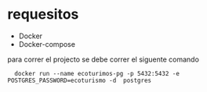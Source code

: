 # requesitos

- Docker
- Docker-compose

para correr el projecto se debe correr el siguente comando

```
  docker run --name ecoturimos-pg -p 5432:5432 -e POSTGRES_PASSWORD=ecoturismo -d  postgres
```